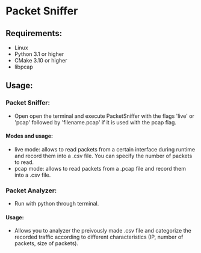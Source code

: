 # Packet Sniffer
## Requirements:
- Linux
- Python 3.1 or higher
- CMake 3.10 or higher
- libpcap
## Usage:
### Packet Sniffer:
- Open open the terminal and execute PacketSniffer with the flags 'live' or 'pcap' followed by 'filename.pcap' if it is used with the pcap flag.
#### Modes and usage:
- live mode: allows to read packets from a certain interface during runtime and record them into a .csv file. You can specify the number of packets to read.
- pcap mode: allows to read packets from a .pcap file and record them into a .csv file.
### Packet Analyzer:
- Run with python through terminal.
#### Usage:
- Allows you to analyzer the preivously made .csv file and categorize the recorded traffic according to different characteristics (IP, number of packets, size of packets).
